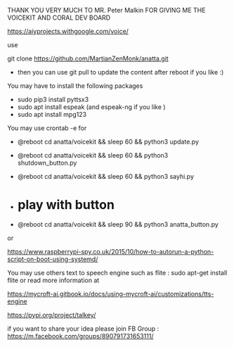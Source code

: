 THANK YOU VERY MUCH TO MR. Peter Malkin FOR GIVING ME THE VOICEKIT AND CORAL DEV BOARD


https://aiyprojects.withgoogle.com/voice/


use

git clone https://github.com/MartianZenMonk/anatta.git

- then you can use git pull to update the content after reboot if you like :)


You may have to install the following packages
- sudo pip3 install pyttsx3
- sudo apt  install espeak  (and espeak-ng if you like )
- sudo apt  install mpg123


You may use crontab -e for
- @reboot cd anatta/voicekit && sleep 60 && python3 update.py
- @reboot cd anatta/voicekit && sleep 60 && python3 shutdown_button.py
- @reboot cd anatta/voicekit && sleep 60 && python3 sayhi.py

- # play with button
- @reboot cd anatta/voicekit && sleep 90 && python3 anatta_button.py 


or


https://www.raspberrypi-spy.co.uk/2015/10/how-to-autorun-a-python-script-on-boot-using-systemd/



You may use others text to speech engine such as flite : sudo apt-get install flite or read more information at



https://mycroft-ai.gitbook.io/docs/using-mycroft-ai/customizations/tts-engine



https://pypi.org/project/talkey/




if you want to share your idea please join FB Group : https://m.facebook.com/groups/890791731653111/



